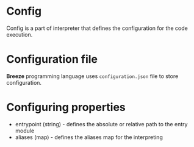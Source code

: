 # Config

Config is a part of interpreter that defines the configuration for the code execution.

# Configuration file

**Breeze** programming language uses ```configuration.json``` file to store configuration. 

# Configuring properties

- entrypoint (string) - defines the absolute or relative path to the entry module
- aliases (map) - defines the aliases map for the interpreting
